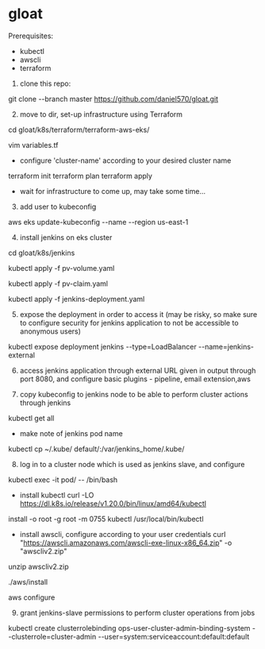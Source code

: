 # gloat

Prerequisites:
- kubectl
- awscli
- terraform

1. clone this repo:

git clone --branch master https://github.com/daniel570/gloat.git

2. move to dir, set-up infrastructure using Terraform

cd gloat/k8s/terraform/terraform-aws-eks/

vim variables.tf

* configure 'cluster-name' according to your desired cluster name

terraform init
terraform plan
terraform apply

* wait for infrastructure to come up, may take some time...

3. add user to kubeconfig

aws eks update-kubeconfig --name <cluster-name> --region us-east-1
  
4. install jenkins on eks cluster

cd gloat/k8s/jenkins

kubectl apply -f pv-volume.yaml

kubectl apply -f pv-claim.yaml

kubectl apply -f jenkins-deployment.yaml

5. expose the deployment in order to access it (may be risky, so make sure to configure security for jenkins application to not be accessible to anonymous users)

kubectl expose deployment jenkins --type=LoadBalancer --name=jenkins-external

6. access jenkins application through external URL given in output through port 8080, and configure basic plugins - pipeline, email extension,aws

7. copy kubeconfig to jenkins node to be able to perform cluster actions through jenkins

kubectl get all
* make note of jenkins pod name

kubectl cp ~/.kube/ default/<jenkins-pod>:/var/jenkins_home/.kube/ 
  
8. log in to a cluster node which is used as jenkins slave, and configure

kubectl exec -it pod/<jenkins-pod> -- /bin/bash
  
* install kubectl
curl -LO https://dl.k8s.io/release/v1.20.0/bin/linux/amd64/kubectl

install -o root -g root -m 0755 kubectl /usr/local/bin/kubectl

* install awscli, configure according to your user credentials
curl "https://awscli.amazonaws.com/awscli-exe-linux-x86_64.zip" -o "awscliv2.zip"

unzip awscliv2.zip

./aws/install

aws configure

9. grant jenkins-slave permissions to perform cluster operations from jobs

kubectl create clusterrolebinding ops-user-cluster-admin-binding-system --clusterrole=cluster-admin --user=system:serviceaccount:default:default

